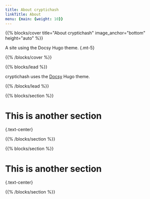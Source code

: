 ```yaml
---
title: About cryptichash
linkTitle: About
menu: {main: {weight: 10}}
---
```


{{% blocks/cover title="About cryptichash" image_anchor="bottom" height="auto" %}}

A site using the Docsy Hugo theme.
{.mt-5}

{{% /blocks/cover %}}

{{% blocks/lead %}}

cryptichash uses the [Docsy](https://github.com/google/docsy) Hugo theme.

{{% /blocks/lead %}}

{{% blocks/section %}}

# This is another section
{.text-center}

{{% /blocks/section %}}

{{% blocks/section %}}

# This is another section
{.text-center}

{{% /blocks/section %}}